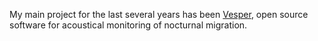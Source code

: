 My main project for the last several years has been [Vesper](https://haroldmills.github.io/Vesper/), open source software for acoustical monitoring of nocturnal migration.
